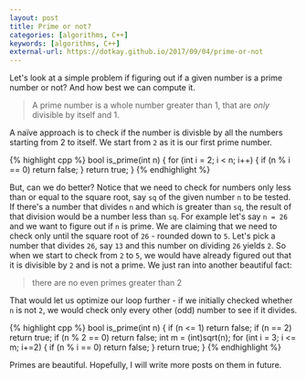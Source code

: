 ```yaml
---
layout: post
title: Prime or not?
categories: [algorithms, C++]
keywords: [algorithms, C++]
external-url: https://dotkay.github.io/2017/09/04/prime-or-not
---
```


Let's look at a simple problem if figuring out if a given number is a prime number or not? And how best we can compute it.

> A prime number is a whole number greater than 1, that are *only* divisible by itself and 1.

A naïve approach is to check if the number is divisble by all the numbers starting from 2 to itself. We start from `2` as it is our first prime number.

{% highlight cpp %}
bool is_prime(int n) {
  for (int i = 2; i < n; i++) {
    if (n % i == 0)
      return false;
  }
  return true;
}
{% endhighlight %}

But, can we do better? Notice that we need to check for numbers only less than or equal to the square root, say `sq` of the given number `n` to be tested. If there's a number that divides `n` and which is greater than `sq`, the result of that division would be a number less than `sq`. For example let's say `n = 26` and we want to figure out if `n` is prime. We are claiming that we need to check only until the square root of `26` - rounded down to `5`. Let's pick a number that divides `26`, say `13` and this number on dividing `26` yields `2`. So when we start to check from `2` to `5`, we would have already figured out that it is divisible by `2` and is not a prime. We just ran into another beautiful fact: 

> there are no even primes greater than 2

That would let us optimize our loop further - if we initially checked whether `n` is not `2`, we would check only every other (odd) number to see if it divides.

{% highlight cpp %}
bool is_prime(int n) {
  if (n <= 1) return false;
  if (n == 2) return true;
  if (n % 2 == 0) return false;
  int m = (int)sqrt(n);
  for (int i = 3; i <= m; i+=2) {
    if (n % i == 0)
      return false;
  }
  return true;
}
{% endhighlight %}

Primes are beautiful. Hopefully, I will write more posts on them in future.